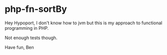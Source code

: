 # php-fn-sortBy

Hey Hypoport, I don't know how to jvm but this is my approach to functional programming in PHP.

Not enough tests though.

Have fun, Ben